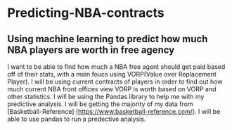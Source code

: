 # Predicting-NBA-contracts
## Using machine learning to predict how much NBA players are worth in free agency

I want to be able to find how much a NBA free agent should get paid based off of their stats, with a main foucs using VORP(Value over Replacement Player).
I will be using current contracts of players in order to find out how much current NBA front offices view VORP is worth based on VORP and other statistics. 
I will be using the Pandas library to help me with my predictive analysis. I will be getting the majority of my data from [Basketball-Reference]
(https://www.basketball-reference.com/). I will be able to use pandas to run a predective analysis.
